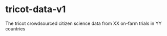 # tricot-data-v1
The tricot crowdsourced citizen science data from XX on-farm trials in YY countries

